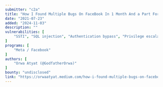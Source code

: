 ```yaml
---
submitter: "c2a"
title: "How I Found Multiple Bugs On FaceBook In 1 Month And a Part For My Methodology & Tools"
date: "2021-07-23"
added: "2024-11-03"
description: ""
vulnerabilities: [
    "SSTI", "SQL injection", "Authentication bypass", "Privilege escalation", "Reflected XSS"
]
programs: [
    "Meta / Facebook"
]
authors: [
    "Orwa Atyat (@GodfatherOrwa)"
]
bounty: "undisclosed"
link: "https://orwaatyat.medium.com/how-i-found-multiple-bugs-on-facebook-in-1-month-and-a-part-for-my-methodology-tools-58a677a9040c"
---
```




